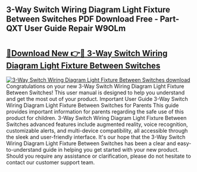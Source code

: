 ## 3-Way Switch Wiring Diagram Light Fixture Between Switches PDF Download Free - Part-QXT User Guide Repair W9OLm

# <h2><a href="http://dfseuab.blite.top/?on=3-Way+Switch+Wiring+Diagram+Light+Fixture+Between+Switches">🔗Download New 👉🔴 3-Way Switch Wiring Diagram Light Fixture Between Switches</a></h2>

[![3-Way Switch Wiring Diagram Light Fixture Between Switches download](https://i.imgur.com/lujVjoI.png)](http://dfseuab.blite.top/?on=3-Way+Switch+Wiring+Diagram+Light+Fixture+Between+Switches)
Congratulations on your new 3-Way Switch Wiring Diagram Light Fixture Between Switches! This user manual is designed to help you understand and get the most out of your product. Important User Guide 3-Way Switch Wiring Diagram Light Fixture Between Switches for Parents This guide provides important information for parents regarding the safe use of this product for children. 3-Way Switch Wiring Diagram Light Fixture Between Switches advanced features include augmented reality, voice recognition, customizable alerts, and multi-device compatibility, all accessible through the sleek and user-friendly interface. It's our hope that the 3-Way Switch Wiring Diagram Light Fixture Between Switches has been a clear and easy-to-understand guide in helping you get started with your new product. Should you require any assistance or clarification, please do not hesitate to contact our customer support team.

